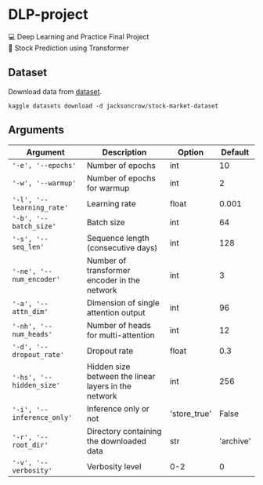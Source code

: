 # DLP-project
💻 Deep Learning and Practice Final Project  
🏹 Stock Prediction using Transformer



## Dataset
Download data from [dataset](https://www.kaggle.com/jacksoncrow/stock-market-dataset).  
```shell
kaggle datasets download -d jacksoncrow/stock-market-dataset
```



## Arguments
|Argument|Description|Option|Default|
|---|---|---|---|
|`'-e', '--epochs'`|Number of epochs|int|10|
|`'-w', '--warmup'`|Number of epochs for warmup|int|2|
|`'-l', '--learning_rate'`|Learning rate|float|0.001|
|`'-b', '--batch_size'`|Batch size|int|64|
|`'-s', '--seq_len'`|Sequence length (consecutive days)|int|128|
|`'-ne', '--num_encoder'`|Number of transformer encoder in the network|int|3|
|`'-a', '--attn_dim'`|Dimension of single attention output|int|96|
|`'-nh', '--num_heads'`|Number of heads for multi-attention|int|12|
|`'-d', '--dropout_rate'`|Dropout rate|float|0.3|
|`'-hs', '--hidden_size'`|Hidden size between the linear layers in the network|int|256|
|`'-i', '--inference_only'`|Inference only or not|'store_true'|False|
|`'-r', '--root_dir'`|Directory containing the downloaded data|str|'archive'|
|`'-v', '--verbosity'`|Verbosity level|0-2|0|
